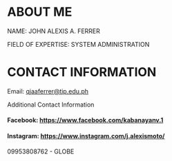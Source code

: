 # ABOUT ME
NAME: JOHN ALEXIS A. FERRER

FIELD OF EXPERTISE: SYSTEM ADMINISTRATION

# CONTACT INFORMATION

Email: qjaaferrer@tip.edu.ph

Additional Contact Information
#### Facebook: https://www.facebook.com/kabanayanv.1
#### Instagram: https://www.instagram.com/j.alexismoto/
09953808762 - GLOBE


